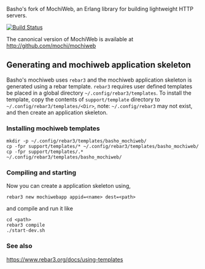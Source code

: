 Basho's fork of MochiWeb, an Erlang library for building lightweight HTTP servers.

[![Build Status](https://secure.travis-ci.org/basho/mochiweb.png?branch=master)](http://travis-ci.org/basho/mochiweb)

The canonical version of MochiWeb is available at http://github.com/mochi/mochiweb

## Generating and mochiweb application skeleton

Basho's mochiweb uses `rebar3` and the mochiweb application skeleton is generated using a rebar template. `rebar3` requires user defined templates be placed in a global directory `~/.config/rebar3/templates`. To install the template, copy the contents of `support/template` directory to `~/.config/rebar3/templates/<Dir>`, note: `~/.config/rebar3` may not exist, and then create an application skeleton.

### Installing mochiweb templates

```shell
mkdir -p ~/.config/rebar3/templates/basho_mochiweb/
cp -fpr support/templates/* ~/.config/rebar3/templates/basho_mochiweb/
cp -fpr support/templates/.* ~/.config/rebar3/templates/basho_mochiweb/
```

### Compiling and starting

Now you can create a application skeleton using,

`rebar3 new mochiwebapp appid=<name> dest=<path>`

and compile and run it like

```shell
cd <path>
rebar3 compile
./start-dev.sh
```
### See also

https://www.rebar3.org/docs/using-templates
